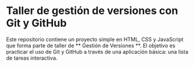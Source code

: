 # Taller de gestión de versiones con Git y GitHub

Este repositorio contiene un proyecto simple en HTML, CSS y JavaScript que forma parte de
taller de ** Gestión de Versiones **. El objetivo es practicar el uso de Git y GitHub a través
de una aplicación básica: una lista de tareas interactiva.
